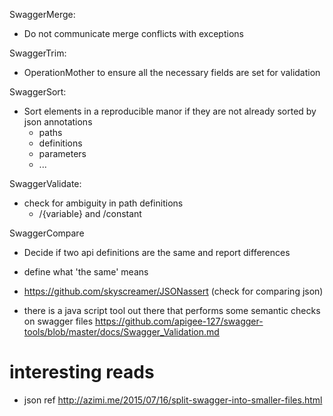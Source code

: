 SwaggerMerge:
- Do not communicate merge conflicts with exceptions

SwaggerTrim:
- OperationMother to ensure all the necessary fields are set for validation

SwaggerSort:
- Sort elements in a reproducible manor if they are not already sorted by json annotations
  - paths
  - definitions
  - parameters
  - ...

SwaggerValidate:
- check for ambiguity in path definitions
  - /{variable} and /constant

SwaggerCompare
- Decide if two api definitions are the same and report differences
- define what 'the same' means
- https://github.com/skyscreamer/JSONassert (check for comparing json)

- there is a java script tool out there that performs some semantic checks on swagger files 
  https://github.com/apigee-127/swagger-tools/blob/master/docs/Swagger_Validation.md

# interesting reads #
- json ref   http://azimi.me/2015/07/16/split-swagger-into-smaller-files.html